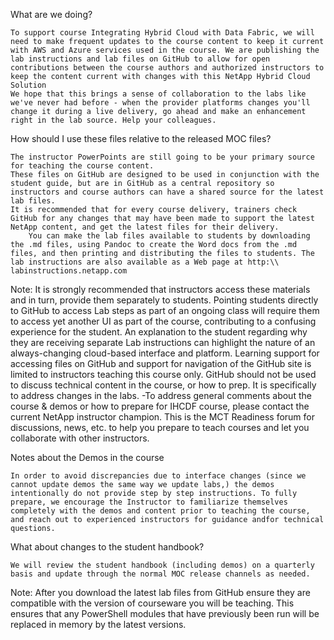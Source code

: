 What are we doing?

    To support course Integrating Hybrid Cloud with Data Fabric, we will need to make frequent updates to the course content to keep it current with AWS and Azure services used in the course. We are publishing the lab instructions and lab files on GitHub to allow for open contributions between the course authors and authorized instructors to keep the content current with changes with this NetApp Hybrid Cloud Solution
    We hope that this brings a sense of collaboration to the labs like we've never had before - when the provider platforms changes you'll change it during a live delivery, go ahead and make an enhancement right in the lab source. Help your colleagues.

How should I use these files relative to the released MOC files?

    The instructor PowerPoints are still going to be your primary source for teaching the course content.
    These files on GitHub are designed to be used in conjunction with the student guide, but are in GitHub as a central repository so instructors and course authors can have a shared source for the latest lab files.
    It is recommended that for every course delivery, trainers check GitHub for any changes that may have been made to support the latest NetApp content, and get the latest files for their delivery.
        You can make the lab files available to students by downloading the .md files, using Pandoc to create the Word docs from the .md files, and then printing and distributing the files to students. The lab instructions are also available as a Web page at http:\\ labinstructions.netapp.com

Note: It is strongly recommended that instructors access these materials and in turn, provide them separately to students. Pointing students directly to GitHub to access Lab steps as part of an ongoing class will require them to access yet another UI as part of the course, contributing to a confusing experience for the student. An explanation to the student regarding why they are receiving separate Lab instructions can highlight the nature of an always-changing cloud-based interface and platform. Learning support for accessing files on GitHub and support for navigation of the GitHub site is limited to instructors teaching this course only. GitHub should not be used to discuss technical content in the course, or how to prep. It is specifically to address changes in the labs. -To address general comments about the course & demos or how to prepare for IHCDF course, please contact the current NetApp instructor champion. This is the MCT Readiness forum for discussions, news, etc. to help you prepare to teach courses and let you collaborate with other instructors.

Notes about the Demos in the course

    In order to avoid discrepancies due to interface changes (since we cannot update demos the same way we update labs,) the demos intentionally do not provide step by step instructions. To fully prepare, we encourage the Instructor to familiarize themselves completely with the demos and content prior to teaching the course, and reach out to experienced instructors for guidance andfor technical questions.

What about changes to the student handbook?

    We will review the student handbook (including demos) on a quarterly basis and update through the normal MOC release channels as needed.



Note: After you download the latest lab files from GitHub ensure they are compatible with the version of courseware you will be teaching. This ensures that any PowerShell modules that have previously been run will be replaced in memory by the latest versions. 
